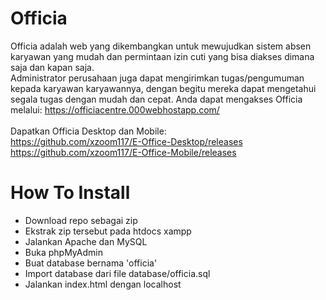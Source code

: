 # Officia
Officia adalah web yang dikembangkan untuk mewujudkan sistem absen karyawan yang mudah dan permintaan izin cuti yang bisa diakses dimana saja dan kapan saja.<br>
Administrator perusahaan juga dapat mengirimkan tugas/pengumuman kepada karyawan karyawannya, dengan begitu mereka dapat mengetahui segala tugas dengan mudah dan cepat.
Anda dapat mengakses Officia melalui: https://officiacentre.000webhostapp.com/
<br><br>Dapatkan Officia Desktop dan Mobile:<br>https://github.com/xzoom117/E-Office-Desktop/releases<br>https://github.com/xzoom117/E-Office-Mobile/releases

# How To Install
- Download repo sebagai zip
- Ekstrak zip tersebut pada htdocs xampp
- Jalankan Apache dan MySQL
- Buka phpMyAdmin
- Buat database bernama 'officia'
- Import database dari file database/officia.sql
- Jalankan index.html dengan localhost
